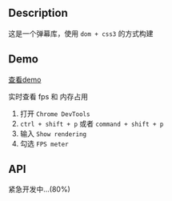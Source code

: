 ## Description
这是一个弹幕库，使用 `dom + css3` 的方式构建

## Demo
[查看demo](https://imtaotao.github.io/danmuku)

实时查看 fps 和 内存占用
1. 打开 `Chrome DevTools`
2. `ctrl + shift + p` 或者 `command + shift + p`
3. 输入 `Show rendering`
4. 勾选 `FPS meter`

## API
紧急开发中...(80%)